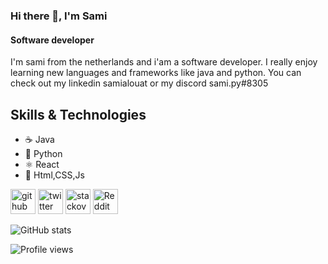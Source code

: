 ### Hi there 👋, I'm Sami
#### Software developer
I'm sami from the netherlands and i'am a software developer. I really enjoy learning new languages and frameworks like java and python. You can check out my linkedin samialouat or my discord sami.py#8305

## Skills & Technologies

* ☕️ Java
* 🐍 Python
* ⚛️ React
* 📱 Html,CSS,Js


[<img src='https://cdn.jsdelivr.net/npm/simple-icons@3.0.1/icons/github.svg' alt='github' height='40'>](https://github.com/samigitt)  [<img src='https://cdn.jsdelivr.net/npm/simple-icons@3.0.1/icons/twitter.svg' alt='twitter' height='40'>](https://twitter.com/@AlgorithmSami1)  [<img src='https://cdn.jsdelivr.net/npm/simple-icons@3.0.1/icons/stackoverflow.svg' alt='stackoverflow' height='40'>](https://stackoverflow.com/users/samigitt)  [<img src='https://cdn.jsdelivr.net/npm/simple-icons@3.0.1/icons/reddit.svg' alt='Reddit' height='40'>](https://www.reddit.com/user/samiswe)  

![GitHub stats](https://github-readme-stats.vercel.app/api?username=samigitt&show_icons=true)  

![Profile views](https://gpvc.arturio.dev/samigitt)  
